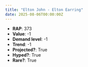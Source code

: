 ```yaml
---
title: "Elton John - Elton Earring"
date: 2025-08-06T00:00:00Z
---
```

- **RAP**: 373
- **Value**: -1
- **Demand level**: -1
- **Trend**: -1
- **Projected?**: True
- **Hyped?**: True
- **Rare?**: True

